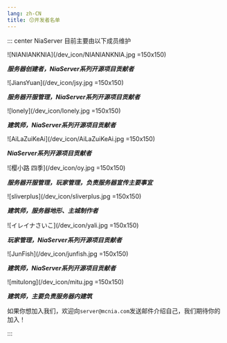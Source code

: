 ```yaml
---
lang: zh-CN
title: 😙开发者名单
---
```


::: center
NiaServer 目前主要由以下成员维护

![NIANIANKNIA](/dev_icon/NIANIANKNIA.jpg =150x150)

***服务器创建者，NiaServer系列开源项目贡献者***

![JiansYuan](/dev_icon/jsy.jpg =150x150)

***服务器开服管理，NiaServer系列开源项目贡献者***

![lonely](/dev_icon/lonely.jpg =150x150)

***建筑师，NiaServer系列开源项目贡献者***

![AiLaZuiKeAi](/dev_icon/AiLaZuiKeAi.jpg =150x150)

***NiaServer系列开源项目贡献者***

![樱小路 四季](/dev_icon/oy.jpg =150x150)

***服务器开服管理，玩家管理，负责服务器宣传主要事宜***

![sliverplus](/dev_icon/sliverplus.jpg =150x150)

***建筑师，服务器地形、主城制作者***

![イレイナさいこ](/dev_icon/yali.jpg =150x150)

***玩家管理，NiaServer系列开源项目贡献者***

![JunFish](/dev_icon/junfish.jpg =150x150)

***建筑师，NiaServer系列开源项目贡献者***

![mitulong](/dev_icon/mitu.jpg =150x150)

***建筑师，主要负责服务器内建筑***



如果你想加入我们，欢迎向`server@mcnia.com`发送邮件介绍自己，我们期待你的加入！

:::
